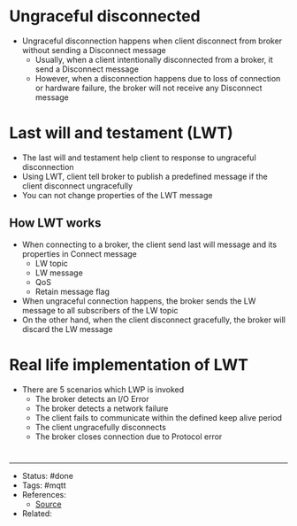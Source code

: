 # Ungraceful disconnected
- Ungraceful disconnection happens when client disconnect from broker without sending a Disconnect message
	- Usually, when a client intentionally disconnected from a broker, it send a Disconnect message
	- However, when a disconnection happens due to loss of connection or hardware failure, the broker will not receive any Disconnect message

# Last will and testament (LWT)
- The last will and testament help client to response to ungraceful disconnection
- Using LWT, client tell broker to publish a predefined message if the client disconnect ungracefully
- You can not change properties of the LWT message

## How LWT works
- When connecting to a broker, the client send last will message and its properties in Connect message
	- LW topic
	- LW message
	- QoS
	- Retain message flag
- When ungraceful connection happens, the broker sends the LW message to all subscribers of the LW topic
- On the other hand, when the client disconnect gracefully, the broker will discard the LW message

# Real life implementation of LWT
- There are 5 scenarios which LWP is invoked
	- The broker detects an I/O Error
	- The broker detects a network failure
	- The client fails to communicate within the defined keep alive period
	- The client ungracefully disconnects
	- The broker closes connection due to Protocol error



#
---
- Status: #done
- Tags: #mqtt
- References:
	- [Source]()
- Related:
